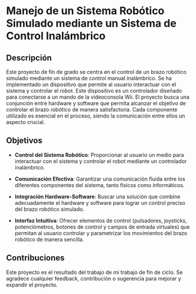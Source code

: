 
# Manejo de un Sistema Robótico Simulado mediante un Sistema de Control Inalámbrico

## Descripción

Este proyecto de fin de grado se centra en el control de un brazo robótico simulado mediante un sistema de control manual inalámbrico. Se ha implementado un dispositivo que permite al usuario interactuar con el sistema y controlar el robot. Este dispositivo es un controlador diseñado para conectarse a un mando de la videoconsola Wii.
El proyecto busca una conjunción entre hardware y software que permita alcanzar el objetivo de controlar el brazo robótico de manera satisfactoria. Cada componente utilizado es esencial en el proceso, siendo la comunicación entre ellos un aspecto crucial.

## Objetivos

- **Control del Sistema Robótico**: Proporcionar al usuario un medio para interactuar con el sistema y controlar el robot mediante un controlador inalámbrico.
  
- **Comunicación Efectiva**: Garantizar una comunicación fluida entre los diferentes componentes del sistema, tanto físicos como informáticos.
  
- **Integración Hardware-Software**: Buscar una solución que combine adecuadamente el hardware y software para lograr un control preciso del brazo robótico simulado.
  
- **Interfaz Intuitiva**: Ofrecer elementos de control (pulsadores, joysticks, potenciómetros, botones de control y campos de entrada virtuales) que permitan al usuario controlar y parametrizar los movimientos del brazo robótico de manera sencilla.

## Contribuciones

Este proyecto es el resultado del trabajo de mi trabajo de fin de ciclo. Se agradece cualquier feedback, contribución o sugerencia para mejorar y expandir el proyecto.

